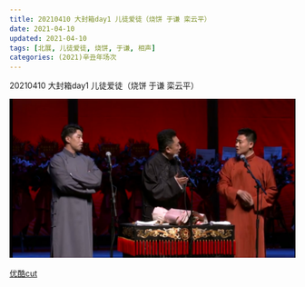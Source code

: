 ```yaml
---
title: 20210410 大封箱day1 儿徒爱徒（烧饼 于谦 栾云平）
date: 2021-04-10
updated: 2021-04-10
tags: [北展, 儿徒爱徒, 烧饼, 于谦, 相声] 
categories: (2021)辛丑年场次 
---
```

20210410 大封箱day1 儿徒爱徒（烧饼 于谦 栾云平）

![](https://raw.githubusercontent.com/rhenginium/image/main/Screenshot_20210410_175336_com.android.chrome_edi.jpg)

[优酷cut](https://v.youku.com/v_show/id_XNTEzMzY0NDc4NA==.html?)